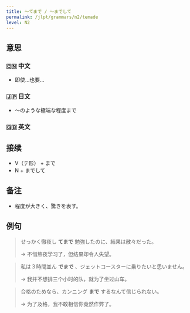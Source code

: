 ```yaml
---
title: 〜てまで / 〜までして
permalink: /jlpt/grammars/n2/temade
level: N2
---
```


## 意思

### 🇨🇳 中文

- 即使...也要…

### 🇯🇵 日文

- 〜のような極端な程度まで

### 🇬🇧 英文


## 接续

- V（テ形） + まで
- N + までして

## 备注

- 程度が大きく、驚きを表す。

## 例句

> せっかく徹夜し **てまで** 勉強したのに、結果は散々だった。
>
> → 不惜熬夜学习了，但结果却令人失望。

> 私は３時間並ん **でまで** 、ジェットコースターに乗りたいと思いません。
>
> → 我并不想排三个小时的队，就为了坐过山车。

> 合格のためなら、カンニング **まで** するなんて信じられない。
>
> → 为了及格，我不敢相信你竟然作弊了。

